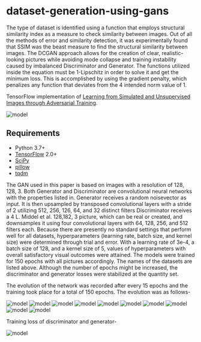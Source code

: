 # dataset-generation-using-gans



The type of dataset is identified using a function that employs structural similarity index as a measure to check similarity between images. Out of all the methods of error and similarity detection, it was experimentally found that SSIM was the beast measure to find the structural similarity between images. The DCGAN approach allows for the creation of clear, realistic-looking pictures while avoiding mode collapse and training instability caused by imbalanced Discriminator and Generator. The functions utilized inside the equation must be 1-Lipschitz in order to solve it and get the minimum loss. This is accomplished by using the gradient penalty, which penalizes any function that deviates from the 4 intended norm value of 1.


TensorFlow implementation of [Learning from Simulated and Unsupervised Images through Adversarial Training](https://arxiv.org/abs/1612.07828).

![model](./images/ctscans.png)


## Requirements

- Python 3.7+
- [TensorFlow](https://www.tensorflow.org/) 2.0+
- [SciPy](http://www.scipy.org/install.html)
- [pillow](https://github.com/python-pillow/Pillow)
- [tqdm](https://github.com/tqdm/tqdm)


The GAN used in this paper is based on images with a resolution of 128, 128, 3. Both Generator and Discriminator are convolutional neural networks with the properties listed in. Generator receives a random noisevector as input. It is then upsampled by transposed convolutional layers with a stride of 2 utilizing 512, 256, 126, 64, and 32 distinct filters Discriminator receives a 4 L. Middel et al. 128,182, 3 picture, which can be real or created, and downsamples it using four convolutional layers with 64, 128, 256, and 512 filters each. Because there are presently no standard settings that perform well for all datasets, hyperparameters (learning rate, batch size, and kernel size) were determined through trial and error. With a learning rate of 3e-4, a batch size of 128, and a kernel size of 5, values of hyperparameters with overall satisfactory visual outcomes were attained. The models were trained for 150 epochs with all pictures accordingly. The names of the datasets are listed above. Although the number of epochs might be increased, the discriminator and generator losses were stabilized at the quantity set.

The evolution of the network was recorded after every 15 epochs and the training took place for a total of 150 epochs. The evolution was as follows-

![model](./images/1.png)
![model](./images/2.png)
![model](./images/3.png)
![model](./images/4.png)
![model](./images/5.png)
![model](./images/6.png)
![model](./images/7.png)
![model](./images/8.png)
![model](./images/9.png)
![model](./images/10.png)



Training loss of discriminator and generator-


![model](./images/disc-gen.png)

